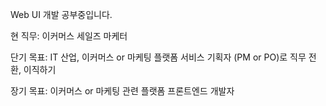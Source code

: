 Web UI 개발 공부중입니다.

현 직무: 이커머스 세일즈 마케터

단기 목표: IT 산업, 이커머스 or 마케팅 플랫폼 서비스 기획자 (PM or PO)로 직무 전환, 이직하기

장기 목표: 이커머스 or 마케팅 관련 플랫폼 프론트엔드 개발자
